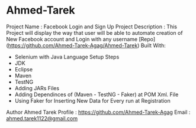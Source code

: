 # Ahmed-Tarek
Project Name : Facebook Login and Sign Up
Project Description : This Project will display the way that user will be able to automate creation of New Facebook account and Login with any username
[Repo] (https://github.com/Ahmed-Tarek-Agag/Ahmed-Tarek)
Built With: 
- Selenium with Java Language 
Setup Steps 
- JDK 
- Eclipse
- Maven 
- TestNG
- Adding JARs Files 
- Adding Dependinces of (Maven - TestNG - Faker) at POM Xml. File 
- Using Faker for Inserting New Data for Every run at Registration 

Author 
Ahmed Tarek 
Profile : https://github.com/Ahmed-Tarek-Agag
Email : ahmed.tarek1122@gmail.com
